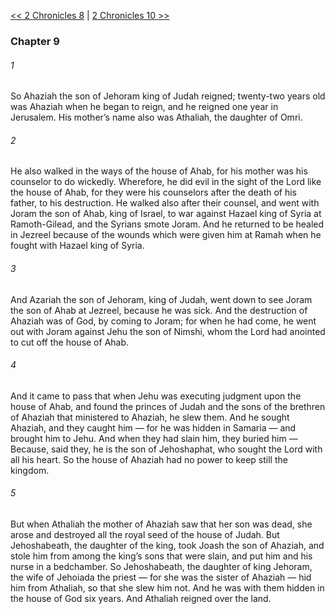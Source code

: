 [<< 2 Chronicles 8](2%20Chronicles%208)  |  [2 Chronicles 10 >>](2%20Chronicles%2010)

### Chapter 9
###### 1
So Ahaziah the son of Jehoram king of Judah reigned; twenty-two years old was Ahaziah when he began to reign, and he reigned one year in Jerusalem. His mother’s name also was Athaliah, the daughter of Omri.

###### 2
He also walked in the ways of the house of Ahab, for his mother was his counselor to do wickedly. Wherefore, he did evil in the sight of the Lord like the house of Ahab, for they were his counselors after the death of his father, to his destruction. He walked also after their counsel, and went with Joram the son of Ahab, king of Israel, to war against Hazael king of Syria at Ramoth-Gilead, and the Syrians smote Joram. And he returned to be healed in Jezreel because of the wounds which were given him at Ramah when he fought with Hazael king of Syria.

###### 3
And Azariah the son of Jehoram, king of Judah, went down to see Joram the son of Ahab at Jezreel, because he was sick. And the destruction of Ahaziah was of God, by coming to Joram; for when he had come, he went out with Joram against Jehu the son of Nimshi, whom the Lord had anointed to cut off the house of Ahab.

###### 4
And it came to pass that when Jehu was executing judgment upon the house of Ahab, and found the princes of Judah and the sons of the brethren of Ahaziah that ministered to Ahaziah, he slew them. And he sought Ahaziah, and they caught him — for he was hidden in Samaria — and brought him to Jehu. And when they had slain him, they buried him — Because, said they, he is the son of Jehoshaphat, who sought the Lord with all his heart. So the house of Ahaziah had no power to keep still the kingdom.

###### 5
But when Athaliah the mother of Ahaziah saw that her son was dead, she arose and destroyed all the royal seed of the house of Judah. But Jehoshabeath, the daughter of the king, took Joash the son of Ahaziah, and stole him from among the king’s sons that were slain, and put him and his nurse in a bedchamber. So Jehoshabeath, the daughter of king Jehoram, the wife of Jehoiada the priest — for she was the sister of Ahaziah — hid him from Athaliah, so that she slew him not. And he was with them hidden in the house of God six years. And Athaliah reigned over the land.